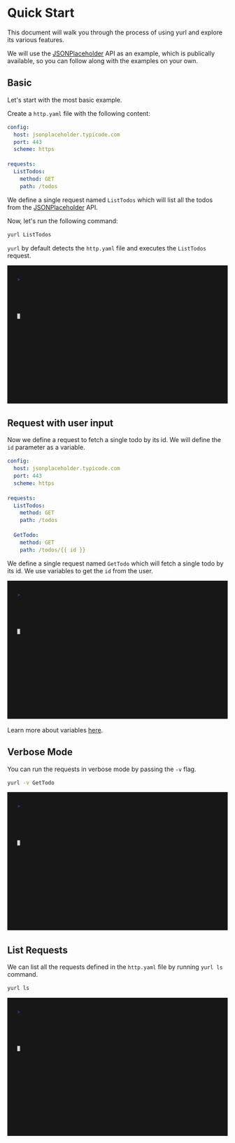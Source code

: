 # Quick Start

This document will walk you through the process of using yurl and explore its various features.

We will use the [JSONPlaceholder](https://jsonplaceholder.typicode.com/) API as an example, which is publically available, so you can follow along with the examples on your own.

## Basic

Let's start with the most basic example.

Create a `http.yaml` file with the following content:

```yaml title="http.yaml"
config:
  host: jsonplaceholder.typicode.com
  port: 443
  scheme: https

requests:
  ListTodos:
    method: GET
    path: /todos
```

We define a single request named `ListTodos` which will list all the todos from the [JSONPlaceholder](https://jsonplaceholder.typicode.com/) API.

Now, let's run the following command:

```bash
yurl ListTodos
```

`yurl` by default detects the `http.yaml` file and executes the `ListTodos` request.

![](./media/quick-start/quick-start-basic.gif)

## Request with user input

Now we define a request to fetch a single todo by its id. We will define the `id` parameter as a variable.

```yaml title="http.yaml" hl_lines="11-13"
config:
  host: jsonplaceholder.typicode.com
  port: 443
  scheme: https

requests:
  ListTodos:
    method: GET
    path: /todos

  GetTodo:
    method: GET
    path: /todos/{{ id }}
```

We define a single request named `GetTodo` which will fetch a single todo by its id. We use variables to get the `id` from the user.

![](./media/quick-start/quick-start-user-input.gif)

Learn more about variables [here](./variables.md).

## Verbose Mode

You can run the requests in verbose mode by passing the `-v` flag.

```bash
yurl -v GetTodo
```

![](./media/quick-start/quick-start-verbose-mode.gif)

## List Requests

We can list all the requests defined in the `http.yaml` file by running `yurl ls` command.

```bash
yurl ls
```

![](./media/quick-start/quick-start-list-requests.gif)